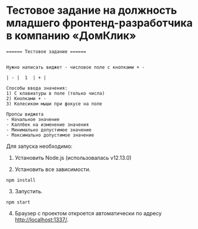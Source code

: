 # Тестовое задание на должность младшего фронтенд-разработчика в компанию «ДомКлик»

    ====== Тестовое задание ======
 
 
    Нужно написать виджет - числовое поле с кнопками + -

    | - |  1  | + |

    Способы ввода значения:
    1) С клавиатуры в поле (только числа)
    2) Кнопками + -
    3) Колесиком мыши при фокусе на поле

    Пропсы виджета
    - Начальное значение
    - Каллбек на изменение значения
    - Минимально допустимое значение
    - Максимально допустимое значение



Для запуска необходимо:

1. Установить Node.js (использовалась v12.13.0)

2. Установить все зависимости.

```shell
npm install
```

3. Запустить.

```shell
npm start
```

4. Браузер с проектом откроется автоматически по адресу
[http://localhost:1337/](http://localhost:1337/).
